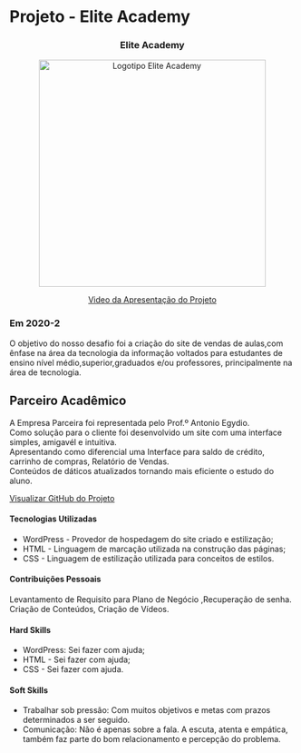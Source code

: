 # Projeto - Elite Academy

<div align=center>
 <h3>Elite Academy</h3>
  <img src="https://user-images.githubusercontent.com/111800315/192763939-29ea9044-a834-4df3-9da0-8f6eb83dadf5.gif" width=400 alt="Logotipo Elite Academy" />
 
  <a href="https://drive.google.com/file/d/171P9D6hfO-bxYBSApbL8MUAtkh-QTQEs/view?usp=sharing">Video da Apresentação do Projeto</a>
</div>



### Em 2020-2
O objetivo do nosso desafio foi a criação do site de vendas de aulas,com ênfase  na área da tecnologia da informação voltados para estudantes de ensino nível médio,superior,graduados e/ou professores, principalmente na área de tecnologia.

## Parceiro Acadêmico
A Empresa Parceira foi representada pelo Prof.º Antonio Egydio.<br>
Como solução para o cliente foi desenvolvido um site com uma interface simples, amigavél e intuitiva.<br>
Apresentando como diferencial uma Interface para saldo de crédito, carrinho de compras, Relatório de Vendas. <br>
Conteúdos de dáticos atualizados tornando mais eficiente o estudo do aluno. 



[Visualizar GitHub do Projeto](https://github.com/Ritas2022/ProjetoIntegrador01)

#### Tecnologias Utilizadas

- WordPress - Provedor de hospedagem do site criado e estilização;
- HTML - Linguagem de marcação utilizada na construção das páginas;
- CSS -  Linguagem de estilização utilizada para conceitos de estilos.

#### Contribuições Pessoais
Levantamento de Requisito para Plano de Negócio ,Recuperação de senha.
Criação de Conteúdos, Criação de Vídeos.

#### Hard Skills
- WordPress: Sei fazer com ajuda;
- HTML - Sei fazer com ajuda;
- CSS - Sei fazer com ajuda.

#### Soft Skills
- Trabalhar sob pressão: Com muitos objetivos e metas com prazos determinados a ser seguido. 
- Comunicação: Não é apenas sobre a fala. A escuta, atenta e empática, também faz parte do bom relacionamento e percepção do problema. 






